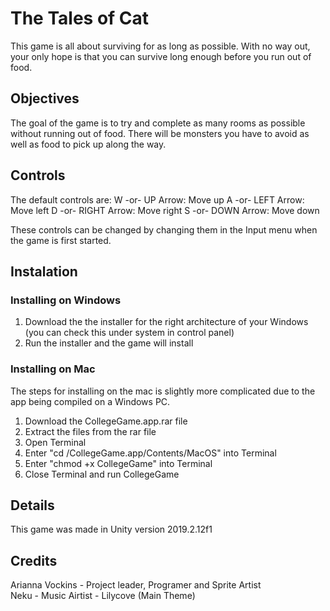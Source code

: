 # The Tales of Cat
 This game is all about surviving for as long as possible. With no way out, your only hope is that you can survive long enough before you run out of food.
 
 ## Objectives
 The goal of the game is to try and complete as many rooms as possible without running out of food. There will be monsters you have to avoid as well as food to pick up along the way.
 
 ## Controls
 The default controls are:
 W -or- UP Arrow: Move up
 A -or- LEFT Arrow: Move left
 D -or- RIGHT Arrow: Move right
 S -or- DOWN Arrow: Move down
 
 These controls can be changed by changing them in the Input menu when the game is first started.
 
 ## Instalation
 ### Installing on Windows
 1. Download the the installer for the right architecture of your Windows (you can check this under system in control panel)
 2. Run the installer and the game will install
 
 ### Installing on Mac
 The steps for installing on the mac is slightly more complicated due to the app being compiled on a Windows PC.
 1. Download the CollegeGame.app.rar file
 2. Extract the files from the rar file
 3. Open Terminal
 4. Enter "cd <Path of file>/CollegeGame.app/Contents/MacOS" into Terminal
 5. Enter "chmod +x CollegeGame" into Terminal
 6. Close Terminal and run CollegeGame

 ## Details
 This game was made in Unity version 2019.2.12f1
 
 ## Credits
 Arianna Vockins - Project leader, Programer and Sprite Artist  
 Neku - Music Airtist - Lilycove (Main Theme)
